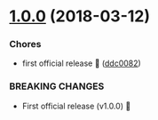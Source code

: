 <a name="1.0.0"></a>
# [1.0.0](https://github.com/renato-bohler/redux-form-input-masks/compare/v0.4.1...v1.0.0) (2018-03-12)


### Chores

* first official release :tada: ([ddc0082](https://github.com/renato-bohler/redux-form-input-masks/commit/ddc0082))


### BREAKING CHANGES

* First official release (v1.0.0) :tada:
